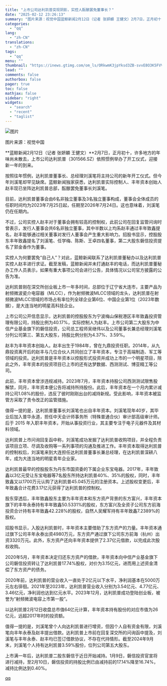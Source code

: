 ```yaml
---
title: "上市公司达利凯普突现阴影，实控人酝酿罢免董事长？"
date: "2025-02-12 23:26:13"
summary: "图片来源：视觉中国蓝鲸新闻2月12日（记者 张妍頔 王健文）2月7日，正月初十，许多地方的年味尚未散..."
categories:
  - "qq"
lang:
  - "zh-CN"
translations:
  - "zh-CN"
tags:
  - "qq"
menu: ""
thumbnail: "https://inews.gtimg.com/om_ls/ORkwmK3jpYksd3ZB-svvE8O3K5FVV6tK106V3CGYtQxGcAA_640360/0"
lead: ""
comments: false
authorbox: false
pager: true
toc: false
mathjax: false
sidebar: "right"
widgets:
  - "search"
  - "recent"
  - "taglist"
---
```


![图片](https://inews.gtimg.com/om_bt/O1V3X32Kzjrnnkd3yBhKPC2sP_7vnR0yWVyZ9_72AN624AA/641)

图片来源：视觉中国

**蓝鲸新闻2月12日（记者 张妍頔 王健文）**2月7日，正月初十，许多地方的年味尚未散去，上市公司达利凯普（301566.SZ）依照惯例举办了开工仪式，迎接新一年的到来。

按照往年惯例，达利凯普董事长、总经理刘溪笔将主持公司的新年开工仪式。但今年刘溪笔却罕见缺席。蓝鲸新闻独家获悉，达利凯普实际控制人、丰年资本创始人赵丰现已坐阵达利凯普总部，酝酿罢免董事长刘溪笔。

目前，达利凯普董事会由6名非独立董事及3名独立董事构成，董事会全体成员的任职时间均为2023年7月25日起，任期至2026年7月24日。这也意味着，刘溪笔仍在任期内。

不过，公司实控人赵丰对于董事会拥有较高的控制权，此前公司在回复监管问询时曾表示，发行人董事会共6名非独立董事，其中半数以上均系赵丰通过丰年致鑫提名，赵丰能够通过相关董事对发行人董事会产生重大影响力。招股书显示，控股股东丰年致鑫提名了刘溪笔、任学梅、陈斯、王卓四名董事，第二大股东磐信投资提名了郭金香作为董事。

实控人为何要罢免“自己人”？对此，蓝鲸新闻联系了达利凯普董秘办以及达利凯普实控人赵丰进行求证。截至发稿，蓝鲸新闻并未打通赵丰的电话，而达利凯普董秘办工作人员表示，如果有重大事项公司会进行公告，具体情况以公司官方披露的公告为准。

达利凯普刚在深交所创业板上市一年多时间，总部位于辽宁省大连市，主要产品为射频微波瓷介电容器（MLCC），作为射频微波MLCC领域的龙头，达利凯普在射频微波MLCC领域的市场占有率位列全球企业第6位、中国企业第1位（2023年数据），是大连当地的明星高科技企业。

上市公司公开信息显示，达利凯普的控股股东为宁波梅山保税港区丰年致鑫投资管理有限公司，持股比例为40.17%，实际控制人为赵丰。上市公司第二大股东为中信产业基金旗下的磐信投资，公司总工程师吴继伟以及公司董事长兼总经理刘溪笔分列公司第三、第五大股东，持股比例分别为4.37%、3.59%。

赵丰为丰年资本创始人。赵丰出生于1984年，曾在九鼎投资任职。2014年，从九鼎投资离开后的赵丰与几位合伙人共同创立了丰年资本，专注于高端制造、军工等领域的投资。达利凯普是丰年资本以控股形式投资并成功上市的一个明星项目，除此之外，丰年资本的投资项目已上市的还有达梦数据、西测测试、博亚精工等公司。

此前，丰年资本曾涉违规减持。2023年7月，丰年资本持股公司西测测试限售股解禁，同月，丰年资本便公告将减持所持股份。此后，丰年资本在一个月内累计减持公司1.08%的股份，违反了彼时刚刚出台的减持新规。受此影响，丰年资本被监管方采取了责令改正的监管措施。

值得一提的是，达利凯普董事长刘溪笔也出自丰年资本。刘溪笔现年40岁，其毕业后加入普华永道，担任中天会计师事务所（特殊普通合伙）审计部高级审计师。后于 2015 年入职丰年资本，开始从事投资行业，其主要专注于电子元器件及其材料领域。

达利凯普上市问询回复函中称，刘溪笔成功发掘了达利凯普收购项目，并全程负责该项目立项、尽调及收购等一系列事项的沟通及推进工作。丰年资本取得达利凯普的控制权后，刘溪笔来到大连担任达利凯普董事长兼总经理，在达利凯普深耕八年，成为大连当地的明星青年企业家。

达利凯普最早的控股股东为丹东市国资委的下属企业东宝电器。2017年，丰年致鑫以3亿元受让东宝电器等7名股东所持达利凯普40%、35%的股权，同时，丰年致鑫又以1700万元认购了达利凯普45.045万元的注册资本。上述股权变更后，丰年致鑫合计花费3.17亿元获得了达利凯普的控制权。

股东穿透后，丰年致鑫股东主要为丰年资本和东方资产背景的东方富兴，丰年资本旗下的丰年永泰持有丰年致鑫50.5331%的股权，东方富兴及全资子公司东方前海投资合计持有丰年致鑫42.228%的股权，自然人吴耀军持有丰年致鑫7.2389%的股权。

招股书显示，入股达利凯普时，丰年资本主要借助了东方资产的力量。丰年资本通过旗下公司丰年永泰出资4980万元，东方资产通过旗下公司东方前海（杭州）出资3320万元。此外，东方资产还向丰年资本提供了2.37亿元借款，以完成此次股权收购。

2020年5月，丰年资本决定归还东方资产的借款，丰年资本向中信产业基金旗下公司磐信投资转让了达利凯普17.74%股权，对价为3.15亿元，进而用上述资金清偿了东方资产的债务。

2020年前，达利凯普的营业收入一直处于2亿元以下水平，净利润基本在5000万元左右徘徊。2021年至2023年，达利凯普营业收入分别为3.54亿元、4.77亿元、3.46亿元，净利润也达到亿元水平。2023年12月，达利凯普成功登陆创业板，被誉为“射频微波电容上市第一股”。

以达利凯普2月12日收盘总市值64亿元计算，丰年资本持有股份的对应市值为26亿元，远超2017年时的投资额。

值得一提的是，刘溪笔曾个人向达利凯普进行增资，但因个人自有资金有限，刘溪笔向丰年永泰及赵丰提出借款。达利凯普上市前在回复深交所的问询函中提及，刘溪笔与丰年永泰、赵丰均已签订借款协议，不存在代持情形。截至2024年9月末，刘溪笔个人持有达利凯普3.59%股份，位列公司第五大股东。

上市满一年后，达利凯普二股东磐信于近日开始减持。1月9日，磐信投资官宣将进行减持，至2月10日，磐信投资的持股比例已由减持前的17.14%降至16.74%，减持比例达到0.40%。

[qq](https://new.qq.com/rain/a/20250212A09NUX00)
